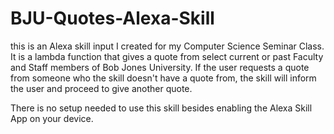 # BJU-Quotes-Alexa-Skill
this is an Alexa skill input I created for my Computer Science Seminar Class.
It is a lambda function that gives a quote from select current or past Faculty and Staff members of Bob Jones University.
If the user requests a quote from someone who the skill doesn't have a quote from, the skill will inform the user and proceed to give another quote.

There is no setup needed to use this skill besides enabling the Alexa Skill App on your device.

